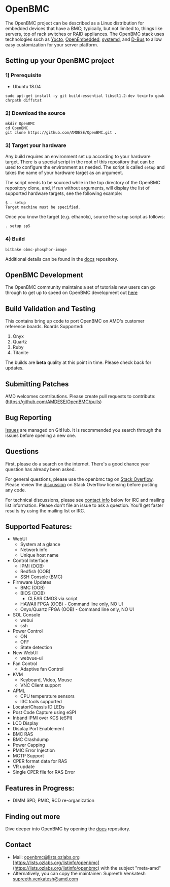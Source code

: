 # OpenBMC

The OpenBMC project can be described as a Linux distribution for embedded
devices that have a BMC; typically, but not limited to, things like servers,
top of rack switches or RAID appliances. The OpenBMC stack uses technologies
such as [Yocto](https://www.yoctoproject.org/),
[OpenEmbedded](https://www.openembedded.org/wiki/Main_Page),
[systemd](https://www.freedesktop.org/wiki/Software/systemd/), and
[D-Bus](https://www.freedesktop.org/wiki/Software/dbus/) to allow easy
customization for your server platform.


## Setting up your OpenBMC project

### 1) Prerequisite
- Ubuntu 18.04

```
sudo apt-get install -y git build-essential libsdl1.2-dev texinfo gawk chrpath diffstat
```

### 2) Download the source
```
mkdir OpenBMC
cd OpenBMC
git clone https://github.com/AMDESE/OpenBMC.git .
```

### 3) Target your hardware
Any build requires an environment set up according to your hardware target.
There is a special script in the root of this repository that can be used
to configure the environment as needed. The script is called `setup` and
takes the name of your hardware target as an argument.

The script needs to be sourced while in the top directory of the OpenBMC
repository clone, and, if run without arguments, will display the list
of supported hardware targets, see the following example:

```
$ . setup
Target machine must be specified.
```
Once you know the target (e.g. ethanolx), source the `setup` script as follows:

```
. setup sp5
```

### 4) Build

```
bitbake obmc-phosphor-image
```

Additional details can be found in the [docs](https://github.com/openbmc/docs)
repository.

## OpenBMC Development

The OpenBMC community maintains a set of tutorials new users can go through
to get up to speed on OpenBMC development out
[here](https://github.com/openbmc/docs/blob/master/development/README.md)

## Build Validation and Testing
This contains bring up code to port OpenBMC on AMD's customer reference boards.
Boards Supported:
1. Onyx
2. Quartz
3. Ruby
4. Titanite

The builds are **beta** quality at this point in time.
Please check back for updates.

## Submitting Patches
AMD welcomes contributions. Please create pull requests to contribute: (https://github.com/AMDESE/OpenBMC/pulls)

## Bug Reporting
[Issues](https://github.com/AMDESE/OpenBMC/issues) are managed on
GitHub. It is recommended you search through the issues before opening
a new one.

## Questions

First, please do a search on the internet. There's a good chance your question
has already been asked.

For general questions, please use the openbmc tag on
[Stack Overflow](https://stackoverflow.com/questions/tagged/openbmc).
Please review the [discussion](https://meta.stackexchange.com/questions/272956/a-new-code-license-the-mit-this-time-with-attribution-required?cb=1)
on Stack Overflow licensing before posting any code.

For technical discussions, please see [contact info](#contact) below for IRC and
mailing list information. Please don't file an issue to ask a question. You'll
get faster results by using the mailing list or IRC.

## Supported Features:
 - WebUI
    - System at a glance
    - Network info
    - Unique host name
 - Control Interface
    - IPMI (OOB)
    - Redfish (OOB)
    - SSH Console (BMC)
 - Firmware Updates
    - BMC (OOB)
    - BIOS (OOB)
        - CLEAR CMOS via script
    - HAWAII FPGA (OOB) - Command line only, NO UI
    - Onyx/Quartz FPGA (OOB) - Command line only, NO UI
 - SOL Console
    - webui
    - ssh
 - Power Control
    - ON
    - OFF
    - State detection
 - New WebUI
    - webvue-ui
 - Fan Control
    - Adaptive fan Control
 - KVM
    - Keyboard, Video, Mouse
    - VNC Client support
 - APML
    - CPU temperature sensors
    - I3C tools supported
 - Locator/Chassis ID LEDs
 - Post Code Capture using eSPI
 - Inband IPMI over KCS (eSPI)
 - LCD Display
 - Display Port Enablement
 - BMC RAS
 - BMC Crashdump
 - Power Capping
 - PMIC Error Injection
 - MCTP Support
 - CPER format data for RAS
 - VR update
 - Single CPER file for RAS Error

## Features in Progress:
 - DIMM SPD, PMIC, RCD re-organization

## Finding out more

Dive deeper into OpenBMC by opening the
[docs](https://github.com/openbmc/docs) repository.

## Contact
- Mail: openbmc@lists.ozlabs.org [https://lists.ozlabs.org/listinfo/openbmc](https://lists.ozlabs.org/listinfo/openbmc) with the subject "meta-amd"
- Alternatively, you can copy the maintainer: Supreeth Venkatesh <supreeth.venkatesh@amd.com>
